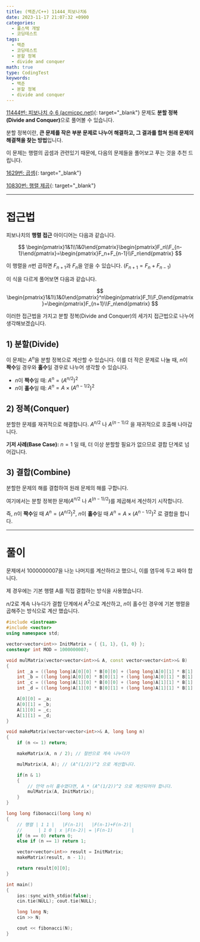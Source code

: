 ```yaml
---
title: (백준/C++) 11444_피보나치6
date: 2023-11-17 21:07:32 +0900
categories:
  - 풀스택 개발
  - 코딩테스트
tags:
  - 백준
  - 코딩테스트
  - 분할 정복
  - divide and conquer
math: true
type: CodingTest
keywords:
  - 백준
  - 분할 정복
  - divide and conquer
---
```


[11444번: 피보나치 수 6 (acmicpc.net)](https://www.acmicpc.net/problem/11444){: target="_blank"} 문제도 <span class="keyword">**분할 정복(Divide and Conquer)**</span>으로 풀어볼 수 있습니다.

분할 정복이란, **<span class="font_highlight">큰 문제를 작은 부분 문제로 나누어 해결</span>하고, 그 결과를 합쳐 원래 문제의 해결책을 찾는 방법**입니다.

이 문제는 행렬의 곱셈과 관련있기 때문에, 다음의 문제들을 풀어보고 푸는 것을 추천 드립니다.

[1629번: 곱셈](https://www.acmicpc.net/problem/1629){: target="_blank"}

[10830번: 행렬 제곱](https://www.acmicpc.net/problem/10830){: target="_blank"}

---

# 접근법

피보나치의 **행렬 접근** 아이디어는 다음과 같습니다.

$$
\begin{pmatrix}1&1\\1&0\end{pmatrix}\begin{pmatrix}F_n\\F_{n-1}\end{pmatrix}=\begin{pmatrix}F_n+F_{n-1}\\F_n\end{pmatrix}
$$

이 행렬을 $n$번 곱하면 $F_{n+1}$과 $F_n$을 얻을 수 있습니다. $(F_{n+1}=F_n+F_{n-1})$

이 식을 다르게 풀어보면 다음과 같습니다.

$$
\begin{pmatrix}1&1\\1&0\end{pmatrix}^n\begin{pmatrix}F_1\\F_0\end{pmatrix}=\begin{pmatrix}F_{n+1}\\F_n\end{pmatrix}
$$

이러한 접근법을 가지고 분할 정복(Divide and Conquer)의 세가지 접근법으로 나누어 생각해보겠습니다.

## 1) 분할(Divide)

이 문제는 $A^n$을 분할 정복으로 계산할 수 있습니다. 이를 더 작은 문제로 나눌 때, $n$이 **짝수**일 경우와 **홀수**일 경우로 나누어 생각할 수 있습니다.

- $n$이 **짝수**일 때: $A^n=(A^{n/2})^2$
- $n$이 **홀수**일 때: $A^n=A×(A^{n-1/2})^2$

## 2) 정복(Conquer)

분할한 문제를 재귀적으로 해결합니다. $A^{n/2}$ 나  $A^{(n-1)/2}$ 을 재귀적으로 호출해 나아갑니다.

**기저 사례(Base Case):** $n=1$ 일 때, 더 이상 분할할 필요가 없으므로 결합 단계로 넘어갑니다.

## 3) 결합(Combine)

분할한 문제의 해를 결합하여 원래 문제의 해를 구합니다.

여기에서는 분할 정복한 문제($A^{n/2}$ 나  $A^{(n-1)/2}$)를 제곱해서 계산하기 시작합니다.

즉, $n$이 **짝수**일 때 $A^n=(A^{n/2})^2$, $n$이 **홀수**일 때 $A^n=A×(A^{n-1/2})^2$ 로 결합을 합니다.

---

# 풀이

문제에서 1000000007을 나눈 나머지를 계산하라고 했으니, 이를 염두에 두고 짜야 합니다.

제 경우에는 기본 행렬 A를 직접 결합하는 방식을 사용했습니다.

$n/2$로 계속 나누다가 결합 단계에서 $A^2$으로 계산하고, $n$이 홀수인 경우에 기본 행렬을 곱해주는 방식으로 계산 했습니다.

```cpp
#include <iostream>
#include <vector>
using namespace std;

vector<vector<int>> InitMatrix = { {1, 1}, {1, 0} };
constexpr int MOD = 1000000007;

void mulMatrix(vector<vector<int>>& A, const vector<vector<int>>& B)
{
	int _a = ((long long)A[0][0] * B[0][0] + (long long)A[0][1] * B[1][0]) % MOD;
	int _b = ((long long)A[0][0] * B[0][1] + (long long)A[0][1] * B[1][1]) % MOD;
	int _c = ((long long)A[1][0] * B[0][0] + (long long)A[1][1] * B[1][0]) % MOD;
	int _d = ((long long)A[1][0] * B[0][1] + (long long)A[1][1] * B[1][1]) % MOD;

	A[0][0] = _a;
	A[0][1] = _b;
	A[1][0] = _c;
	A[1][1] = _d;
}

void makeMatrix(vector<vector<int>>& A, long long n)
{
	if (n <= 1) return;

	makeMatrix(A, n / 2); // 절반으로 계속 나누다가

	mulMatrix(A, A); // (A^(1/2))^2 으로 계산합니다.

	if(n & 1)
	{
		// 만약 n이 홀수였다면, A * (A^(1/2))^2 으로 계산되어야 합니다.
		mulMatrix(A, InitMatrix);
	}
}

long long fibonacci(long long n)
{
	// 행렬 | 1 1 |   |F(n-1)|   |F(n-1)+F(n-2)|
	//      | 1 0 | x |F(n-2)| = |F(n-1)       |
	if (n == 0) return 0;
	else if (n == 1) return 1;

	vector<vector<int>> result = InitMatrix;
	makeMatrix(result, n - 1);

	return result[0][0];
}

int main()
{
	ios::sync_with_stdio(false);
	cin.tie(NULL); cout.tie(NULL);

	long long N;
	cin >> N;

	cout << fibonacci(N);
}
```